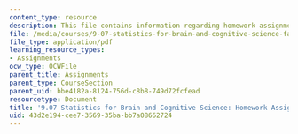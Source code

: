 ```yaml
---
content_type: resource
description: This file contains information regarding homework assignment 1.
file: /media/courses/9-07-statistics-for-brain-and-cognitive-science-fall-2016/43d2e194cee7356935babb7a08662724_MIT9_07F16_Homwork_Asign_1.pdf
file_type: application/pdf
learning_resource_types:
- Assignments
ocw_type: OCWFile
parent_title: Assignments
parent_type: CourseSection
parent_uid: bbe4182a-8124-756d-c8b8-749d72fcfead
resourcetype: Document
title: '9.07 Statistics for Brain and Cognitive Science: Homework Assignment 1'
uid: 43d2e194-cee7-3569-35ba-bb7a08662724
---
```

